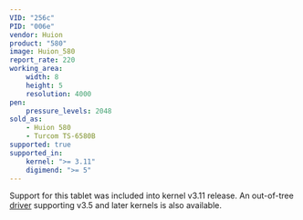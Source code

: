 ```yaml
---
VID: "256c"
PID: "006e"
vendor: Huion
product: "580"
image: Huion_580
report_rate: 220
working_area:
    width: 8
    height: 5
    resolution: 4000
pen:
    pressure_levels: 2048
sold_as:
    - Huion 580
    - Turcom TS-6580B
supported: true
supported_in:
    kernel: ">= 3.11"
    digimend: ">= 5"
---
```

Support for this tablet was included into kernel v3.11 release. An out-of-tree [driver](https://github.com/DIGImend/huion-driver) supporting v3.5 and later kernels is also available.

